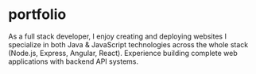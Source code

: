 # portfolio
As a full stack developer, I enjoy creating and deploying websites I specialize in both Java &amp; JavaScript technologies across the whole stack (Node.js, Express, Angular, React). Experience building complete web applications with backend API systems.
